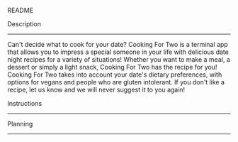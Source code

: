 README

Description
****************************
Can't decide what to cook for your date?
Cooking For Two is a terminal app that allows you to impress a special someone in your life
with delicious date night recipes for a variety of situations!
Whether you want to make a meal, a dessert or simply a light snack, Cooking For Two has the recipe for you!
Cooking For Two takes into account your date's dietary preferences, with options for vegans
and people who are gluten intolerant.
If you don't like a recipe, let us know and we will never suggest it to you again!

Instructions
****************************


Planning
****************************
